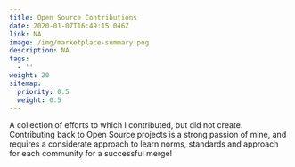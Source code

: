 ```yaml
---
title: Open Source Contributions
date: 2020-01-07T16:49:15.046Z
link: NA
image: /img/marketplace-summary.png
description: NA
tags:
  - ''
weight: 20
sitemap:
  priority: 0.5
  weight: 0.5
---
```

<!--

This page represents the landing page for "creations" section. It is also shown under the homepage header for "creations". It should be therefore relatively short and sweet.

-->



<p>A collection of efforts to which I contributed, but did not create. Contributing back to Open Source projects is a strong passion of mine, and requires a considerate approach to learn norms, standards and approach for each community for a successful merge!</p>
